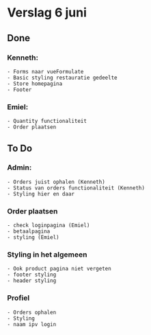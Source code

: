 # Verslag 6 juni

## Done

### Kenneth:

	- Forms naar vueFormulate
	- Basic styling restauratie gedeelte
	- Store homepagina
	- Footer

### Emiel:

	- Quantity functionaliteit
	- Order plaatsen

## To Do

### Admin:

	- Orders juist ophalen (Kenneth)
	- Status van orders functionaliteit (Kenneth)
	- Styling hier en daar

### Order plaatsen

	- check loginpagina (Emiel)
	- betaalpagina
	- styling (Emiel)

### Styling in het algemeen

	- Ook product pagina niet vergeten
	- footer styling
	- header styling

### Profiel

	- Orders ophalen
	- Styling
	- naam ipv login